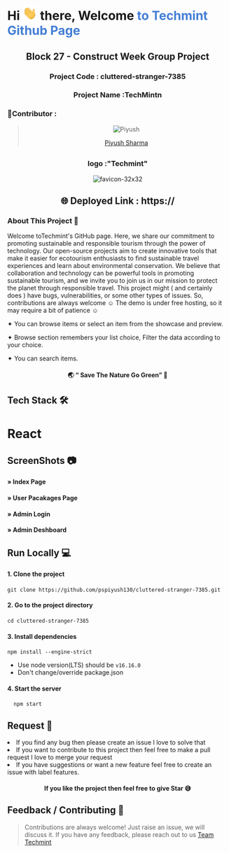 # Hi <img src="https://raw.githubusercontent.com/ABSphreak/ABSphreak/master/gifs/Hi.gif" width="33"> there, Welcome <span style="color: #447ED5">to Techmint Github Page</span>



<div align="center">
       
 <h2>Block 27 - Construct Week Group Project</h2>
 <h3>Project Code : cluttered-stranger-7385</h3>
  <h3>Project Name :TechMintn</h3>
  

 </div>



 
<div align="center">
<h3 align="left">👷Contributor :</h3>
 


  
>![Piyush](https://user-images.githubusercontent.com/118152296/237017919-8398c051-aa6f-4cdf-9a45-c7cc854d5e63.png)
>
>
>  [Piyush Sharma](https://github.com/pspiyush130)

</div>

##

<div align="center">



 
 <h3>logo :"Techmint"</h3> 

 
 ![favicon-32x32](https://github.com/pspiyush130/cluttered-stranger-7385/assets/118152296/e7447dbb-d98d-423c-bcef-9acc08b697e8)

 
 ## 🌐 Deployed Link : https://
 

 </div>









  


<h3 align="left"> About This Project 📖</h3>


 
 <div aling="left">
  <p>   Welcome toTechmint's GitHub page. Here, we share our commitment to promoting sustainable and responsible tourism through the power of technology. Our open-source projects aim to create innovative tools that make it easier for ecotourism enthusiasts to find sustainable travel experiences and learn about environmental conservation. We believe that collaboration and technology can be powerful tools in promoting sustainable tourism, and we invite you to join us in our mission to protect the planet through responsible travel.
This project might ( and certainly does ) have bugs, vulnerabilities, or some other types of issues. So, contributions are always welcome ☺
 The demo is under free hosting, so it may require a bit of patience ☺ </p>



  
 </div>
   
    

✦ You can browse items or select an item from the showcase and preview.

✦ Browse section remembers your list choice, Filter the data according to your choice.

✦ You can search items.
 <div align="center">
   <h4> 🌏 “ Save The Nature   Go Green” 🌴 </h4>
   </div>
   
   

##


## Tech Stack 🛠

# React

##
## ScreenShots 📷
<h4>» Index Page </h4>



 
 <h4>» User Pacakages Page </h4>
 
 


 
   <h4>» Admin Login </h4>
   


 <h4>» Admin Deshboard </h4>
 

 
 ##
 
## Run Locally  💻

<h4>1. Clone the project </h4>

```
git clone https://github.com/pspiyush130/cluttered-stranger-7385.git

```

<h4>2. Go to the project directory </h4> 

```
cd cluttered-stranger-7385
```
<h4>3. Install dependencies </h4> 

```
npm install --engine-strict
```
- Use node version(LTS) should be `v16.16.0`
- Don't change/override package.json


<h4>4. Start the server </h4>

```
  npm start
```
##

## Request  🤗
<div>
<li>If you find any bug then please create an issue I love to solve that</li>
<li>If you want to contribute to this project then feel free to make a pull request I love to merge your request</li>
<li>If you have suggestions or want a new feature feel free to create an issue with label features.</li>
 </div>
   
  <div align="center">
   <h4>  If you like the project then feel free to give Star 😅</h4>
   </div>
  
 ## Feedback / Contributing 🤝
 > Contributions are always welcome! Just raise an issue, we will discuss it.
  > If you have any feedback, please reach out to us <a href="mailto: pspiyush130@gmail.com">Team Techmint</a>
